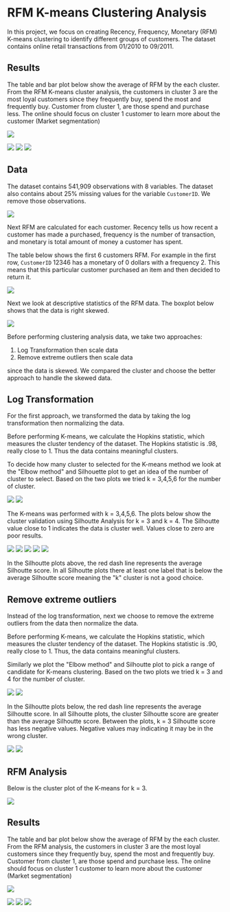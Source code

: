 # RFM K-means Clustering Analysis

In this project, we focus on creating Recency, Frequency, Monetary (RFM) K-means clustering to identify different groups of customers. The dataset contains online retail transactions from 01/2010 to 09/2011. 


## Results

The table and bar plot below show the average of RFM by the each cluster. From the RFM K-means cluster analysis, the customers in cluster 3 are the most loyal customers since they frequently buy, spend the most and frequently buy. Customer from cluster 1, are those spend and purchase less. The online should focus on cluster 1 customer to learn more about the customer (Market segmentation) 

![](./images/rfm_stat_cluster.png)

![](./images/rfm_kmeans3avgRecency.png)
![](./images/rfm_kmeans3avgFrequency.png)
![](./images/rfm_kmeans3avgMonetary.png)

## Data
The dataset contains 541,909 observations with 8 variables. The dataset also contains about 25% missing values for the variable `CustomerID`. We remove those observations.   

![](./images/missing.png)

Next RFM are calculated for each customer. Recency tells us how recent a customer has made a purchased, frequency is the number of transaction, and monetary is total amount of money a customer has spent. 


The table below shows the first 6 customers RFM. For example in the first row, `CustomerID` 12346 has a monetary of 0 dollars with a frequency 2. This means that this particular customer purchased an item and then decided to return it. 

![](./images/summary_df.png)



Next we look at descriptive statistics of the RFM data. The boxplot below shows that the data is right skewed. 

![](./images/rfm_boxplot.png)

 
Before performing clustering analysis data, we take two approaches: 

1. Log Transformation then scale data 
2. Remove extreme outliers then scale data

since the data is skewed. We compared the cluster and choose the better approach to handle the skewed data.


## Log Transformation

For the first approach, we transformed the data by taking the log transformation then normalizing the data.

Before performing K-means, we calculate the Hopkins statistic, which measures the cluster tendency of the dataset. The  Hopkins statistic is .98, really close to 1. Thus the data contains meaningful clusters.

To decide how many cluster to selected for the K-means method we look at the "Elbow method" and Silhouette plot to get an idea of the number of cluster to select. Based on the two plots we tried k = 3,4,5,6 for the number of cluster.


![](./images/wss_log.png)
![](./images/silhouette_log.png)

The K-means was performed with k = 3,4,5,6. The plots below show the cluster validation using Silhoutte Analysis for k = 3 and k = 4. The Silhoutte value close to 1 indicates the data is cluster well. Values close to zero are poor results.

![](./images/log_val_pca_kmeans_3.png)
![](./images/log_val_pca_kmeans_4.png)
![](./images/log_val_pca_kmeans_5.png)
![](./images/log_val_pca_kmeans_6.png)
![](./images/log_val_pca_kmeans_7.png)

In the Silhoutte plots above, the red dash line represents the average Silhoutte score. In all Silhoutte plots there at least one label that is below the average Silhoutte score meaning the "k" cluster is not a good choice.

## Remove extreme outliers

Instead of the log transformation, next we choose to remove the extreme outliers from the data then normalize the data. 

Before performing K-means, we calculate the Hopkins statistic, which measures the cluster tendency of the dataset. The  Hopkins statistic is .90, really close to 1. Thus, the data contains meaningful clusters.

Similarly we plot the "Elbow method" and Silhoutte plot to pick a range of candidate for K-means clustering. Based on the two plots we tried k = 3 and 4 for the number of cluster.

![](./images/wss.png)
![](./images/silhouette.png)


In the Silhoutte plots below, the red dash line represents the average Silhoutte score. In all Silhoutte plots, the cluster Silhoutte score are greater than the average Silhoutte score. Between the plots,  k = 3 Silhoutte score has less negative values. Negative values may indicating it may be in the wrong cluster.  


![](./images/val_pca_kmeans_3.png)
![](./images/val_pca_kmeans_4.png)

## RFM Analysis

Below is the cluster plot of the K-means for k = 3.

![](./images/pca_kmeans_3.png)

## Results

The table and bar plot below show the average of RFM by the each cluster. From the RFM analysis, the customers in cluster 3 are the most loyal customers since they frequently buy, spend the most and frequently buy. Customer from cluster 1, are those spend and purchase less. The online should focus on cluster 1 customer to learn more about the customer (Market segmentation) 

![](./images/rfm_stat_cluster.png)

![](./images/rfm_kmeans3avgRecency.png)
![](./images/rfm_kmeans3avgFrequency.png)
![](./images/rfm_kmeans3avgMonetary.png)

